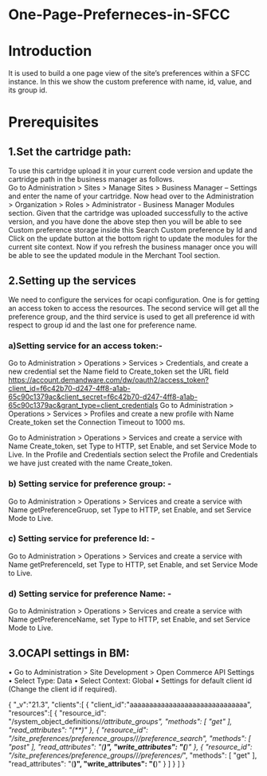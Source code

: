 # One-Page-Preferneces-in-SFCC

# Introduction
It is used to build a one page view of the site’s preferences within a SFCC instance. In this we show the custom preference with name, id, value, and its group id.
# Prerequisites
## 1.Set the cartridge path:
To use this cartridge upload it in your current code version and update the cartridge path in the business manager as follows.\
    Go to Administration > Sites > Manage Sites > Business Manager – Settings and enter the name of your cartridge.
Now head over to the Administration > Organization > Roles > Administrator - Business Manager Modules section. Given that the cartridge was uploaded successfully to the active version, and you have done the above step then you will be able to see Custom preference storage inside this Search Custom preference by Id and Click on the update button at the bottom right to update the modules for the current site context.
Now if you refresh the business manager once you will be able to see the updated module in the Merchant Tool section. 
## 2.Setting up the services 
We need to configure the services for ocapi configuration. One is for getting an access token to access the resources. The second service will get all the preference group, and the third service is used to get all preference id with respect to group id and the last one for preference name.

### a)Setting service for an access token:- 
Go to Administration > Operations > Services > Credentials, and create a new credential set the Name field to Create_token set the URL field https://account.demandware.com/dw/oauth2/access_token?client_id=f6c42b70-d247-4ff8-a1ab-65c90c1379ac&client_secret=f6c42b70-d247-4ff8-a1ab-65c90c1379ac&grant_type=client_credentials
Go to Administration > Operations > Services > Profiles and create a new profile with Name Create_token set the Connection Timeout to 1000 ms.

Go to Administration > Operations > Services and create a service with Name Create_token, set Type to HTTP, set Enable, and set Service Mode to Live. In the Profile and Credentials section select the Profile and Credentials we have just created with the name Create_token. 

### b)	Setting service for preference group: - 
Go to Administration > Operations > Services and create a service with Name getPreferenceGruop, set Type to HTTP, set Enable, and set Service Mode to Live. 


### c)	Setting service for preference Id: - 
Go to Administration > Operations > Services and create a service with Name getPreferenceId, set Type to HTTP, set Enable, and set Service Mode to Live. 
### d)	Setting service for preference Name: - 
Go to Administration > Operations > Services and create a service with Name getPreferenceName, set Type to HTTP, set Enable, and set Service Mode to Live. 

## 3.OCAPI settings in BM:
•	Go to Administration > Site Development > Open Commerce API Settings
•	Select Type: Data
•	Select Context: Global
•	Settings for default client id (Change the client id if required).

{
    "_v":"21.3",
    "clients":[
        {
            "client_id":"aaaaaaaaaaaaaaaaaaaaaaaaaaaaaa",
            "resources":[
            {
                "resource_id": "/system_object_definitions/*/attribute_groups",
                "methods": [
                    "get"
                ],
                "read_attributes": "(**)"
            },
            {
                "resource_id": "/site_preferences/preference_groups/*/*/preference_search",
                "methods": [
                    "post"
                ],
                "read_attributes": "(**)",
                 "write_attributes": "(**)"
            },
            {
                "resource_id": "/site_preferences/preference_groups/*/*/preferences/*",
                "methods": [
                    "get"
                ],
                "read_attributes": "(**)",
                 "write_attributes": "(**)"
            }
            ]
        }
    ]
}



